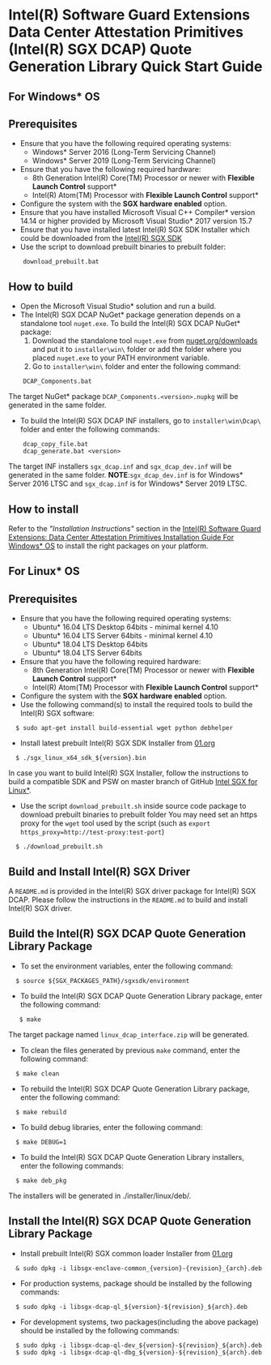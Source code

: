 Intel(R) Software Guard Extensions Data Center Attestation Primitives (Intel(R) SGX DCAP) Quote Generation Library Quick Start Guide
================================================

For Windows* OS
----------------- 
## Prerequisites
- Ensure that you have the following required operating systems:
   * Windows* Server 2016 (Long-Term Servicing Channel)
   * Windows* Server 2019 (Long-Term Servicing Channel)
- Ensure that you have the following required hardware:
  * 8th Generation Intel(R) Core(TM) Processor or newer with **Flexible Launch Control** support*
  * Intel(R) Atom(TM) Processor with **Flexible Launch Control** support*
- Configure the system with the **SGX hardware enabled** option.
- Ensure that you have installed Microsoft Visual C++ Compiler* version 14.14 or higher provided by Microsoft Visual Studio* 2017 version 15.7
- Ensure that you have installed latest Intel(R) SGX SDK Installer which could be downloaded from the [Intel(R) SGX SDK](https://software.intel.com/en-us/sgx-sdk/download)
- Use the script to download prebuilt binaries to prebuilt folder:
```
    download_prebuilt.bat
```

## How to build
- Open the Microsoft Visual Studio* solution and run a build.
- The Intel(R) SGX DCAP NuGet* package generation depends on a standalone tool `nuget.exe`. To build the Intel(R) SGX DCAP NuGet* package:
   1.  Download the standalone tool `nuget.exe` from [nuget.org/downloads](https://nuget.org/downloads) and put it to `installer\win\` folder or add the folder where you placed `nuget.exe` to your PATH environment variable. 
   2.  Go to `installer\win\` folder and enter the following command:
```
    DCAP_Components.bat
```
   The target NuGet* package `DCAP_Components.<version>.nupkg` will be generated in the same folder.
- To build the Intel(R) SGX DCAP INF installers, go to `installer\win\Dcap\` folder and enter the following commands:
```
    dcap_copy_file.bat
    dcap_generate.bat <version>
```
  The target INF installers `sgx_dcap.inf` and `sgx_dcap_dev.inf` will be generated in the same folder. 
**NOTE**:`sgx_dcap_dev.inf` is for Windows* Server 2016 LTSC and `sgx_dcap.inf` is for Windows* Server 2019 LTSC.

## How to install
   Refer to the *"Installation Instructions"* section in the [Intel(R) Software Guard Extensions: Data Center Attestation Primitives Installation Guide For Windows* OS](https://download.01.org/intel-sgx/dcap-1.0.1-Windows/docs/Intel_SGX_DCAP_Windows_SW_Installation_Guide.pdf) to install the right packages on your platform.


For Linux* OS
-----------------
## Prerequisites
- Ensure that you have the following required operating systems:
  * Ubuntu* 16.04 LTS Desktop 64bits - minimal kernel 4.10
  * Ubuntu* 16.04 LTS Server 64bits - minimal kernel 4.10
  * Ubuntu* 18.04 LTS Desktop 64bits
  * Ubuntu* 18.04 LTS Server 64bits
- Ensure that you have the following required hardware:
  * 8th Generation Intel(R) Core(TM) Processor or newer with **Flexible Launch Control** support*
  * Intel(R) Atom(TM) Processor with **Flexible Launch Control** support*
- Configure the system with the **SGX hardware enabled** option.
- Use the following command(s) to install the required tools to build the Intel(R) SGX software:
```
  $ sudo apt-get install build-essential wget python debhelper
```
- Install latest prebuilt Intel(R) SGX SDK Installer from [01.org](https://01.org/intel-software-guard-extensions/downloads)
```
  $ ./sgx_linux_x64_sdk_${version}.bin
```
  In case you want to build Intel(R) SGX Installer, follow the instructions to build a compatible SDK and PSW on master branch of GitHub [Intel SGX for Linux*](https://github.com/intel/linux-sgx).
- Use the script ``download_prebuilt.sh`` inside source code package to download prebuilt binaries to prebuilt folder
  You may need set an https proxy for the `wget` tool used by the script (such as ``export https_proxy=http://test-proxy:test-port``)
```
  $ ./download_prebuilt.sh
```

## Build and Install Intel(R) SGX Driver
A `README.md` is provided in the Intel(R) SGX driver package for Intel(R) SGX DCAP. Please follow the instructions in the `README.md` to build and install Intel(R) SGX driver.


## Build the Intel(R) SGX DCAP Quote Generation Library Package
- To set the environment variables, enter the following command:
```
  $ source ${SGX_PACKAGES_PATH}/sgxsdk/environment
```
- To build the Intel(R) SGX DCAP Quote Generation Library package, enter the following command:
```
   $ make
``` 
The target package named ``linux_dcap_interface.zip`` will be generated.
- To clean the files generated by previous `make` command, enter the following command:
```
  $ make clean
```
- To rebuild the Intel(R) SGX DCAP Quote Generation Library package, enter the following command:
```
  $ make rebuild
```
- To build debug libraries, enter the following command:
```
  $ make DEBUG=1
```
- To build the Intel(R) SGX DCAP Quote Generation Library installers, enter the following commands:
```
  $ make deb_pkg
```
The installers will be generated in ./installer/linux/deb/.


## Install the Intel(R) SGX DCAP Quote Generation Library Package
- Install prebuilt Intel(R) SGX common loader Installer from [01.org](https://01.org/intel-software-guard-extensions/downloads)
```
  & sudo dpkg -i libsgx-enclave-common_{version}-{revision}_{arch}.deb
```
- For production systems, package should be installed by the following commands:
```
  $ sudo dpkg -i libsgx-dcap-ql_${version}-${revision}_${arch}.deb
```
- For development systems, two packages(including the above package) should be installed by the following commands:
```
  $ sudo dpkg -i libsgx-dcap-ql-dev_${version}-${revision}_${arch}.deb
  $ sudo dpkg -i libsgx-dcap-ql-dbg_${version}-${revision}_${arch}.deb
```
